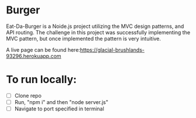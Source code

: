 # Burger
Eat-Da-Burger is a Noide.js project utilizing the MVC design patterns, and API routing.
The challenge in this project was successfully implementing the MVC pattern, but once implemented
the pattern is very intuitive. 


A live page can be found here:https://glacial-brushlands-93296.herokuapp.com

# To run locally:

- [ ] Clone repo
- [ ] Run, "npm i" and then "node server.js"
- [ ] Navigate to port specified in terminal
